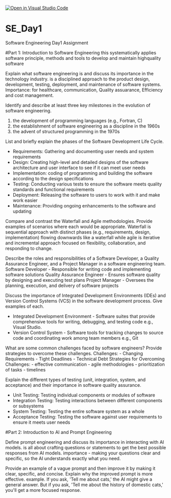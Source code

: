 [![Open in Visual Studio Code](https://classroom.github.com/assets/open-in-vscode-2e0aaae1b6195c2367325f4f02e2d04e9abb55f0b24a779b69b11b9e10269abc.svg)](https://classroom.github.com/online_ide?assignment_repo_id=15654557&assignment_repo_type=AssignmentRepo)
# SE_Day1
Software Engineering Day1 Assignment

#Part 1: Introduction to Software Engineering
this systematically applies software principle, methods and tools to develop and maintain highquality software 

Explain what software engineering is and discuss its importance in the technology industry.
is a disciplined approach to the product design, development, testing, deployment, and maintenance of software systems.
Importance: for healthcare, communication, Quality assuarance, Efficiency and cost management.

Identify and describe at least three key milestones in the evolution of software engineering.
1. the development of programming languages (e.g., Fortran, C)
2. the establishment of software engineering as a discipline in the 1960s
3. the advent of structured programming in the 1970s

List and briefly explain the phases of the Software Development Life Cycle.
  - Requirements: Gathering and documenting user needs and system requirements
  - Design: Creating high-level and detailed designs of the software architecture and user interface to see if it can meet user needs 
  - Implementation: coding of programming and building the software according to the design specifications
  - Testing: Conducting various tests to ensure the software meets quality standards and functional requirements
  - Deployment: Releasing the software to users to work with it and make work easier
  - Maintenance: Providing ongoing enhancements to the software and updating

Compare and contrast the Waterfall and Agile methodologies. Provide examples of scenarios where each would be appropriate.
Waterfall is sequential approach with distinct phases (e.g., requirements, design, implementation) flowing downwards like a waterfall while agile is iterative and incremental approach focused on flexibility, collaboration, and responding to change.

Describe the roles and responsibilities of a Software Developer, a Quality Assurance Engineer, and a Project Manager in a software engineering team.
Software Developer - Responsible for writing code and implementing software solutions
Quality Assurance Engineer - Ensures software quality by designing and executing test plans
Project Manager - Oversees the planning, execution, and delivery of software projects

Discuss the importance of Integrated Development Environments (IDEs) and Version Control Systems (VCS) in the software development process. Give examples of each.
- Integrated Development Environment - Software suites that provide comprehensive tools for writing, debugging, and testing code e.g., Visual Studio.
- Version Control System - Software tools for tracking changes to source code and coordinating work among team members e.g., Git

What are some common challenges faced by software engineers? Provide strategies to overcome these challenges.
Challenges: - Changing Requirements
            - Tight Deadlines
            - Technical Debt
Strategies for Overcoming Challenges: - effective communication
                                      - agile methodologies
                                      - prioritization of tasks
                                      - timelines

Explain the different types of testing (unit, integration, system, and acceptance) and their importance in software quality assurance.
  - Unit Testing: Testing individual components or modules of software
  - Integration Testing: Testing interactions between different components or subsystems
  - System Testing: Testing the entire software system as a whole
  - Acceptance Testing: Testing the software against user requirements to ensure it meets user needs

#Part 2: Introduction to AI and Prompt Engineering

Define prompt engineering and discuss its importance in interacting with AI models.
is all about crafting questions or statements to get the best possible responses from AI models. 
importance - making your questions clear and specific, so the AI understands exactly what you need.

Provide an example of a vague prompt and then improve it by making it clear, specific, and concise. Explain why the improved prompt is more effective.
example. If you ask, 'Tell me about cats,' the AI might give a general answer. 
But if you ask, 'Tell me about the history of domestic cats,' you'll get a more focused response.
